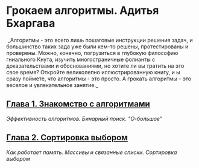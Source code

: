 # Грокаем алгоритмы. Адитья Бхаргава
<image src=https://img4.labirint.ru/rc/3a7e6da517de3fd690f748433aef73b4/363x561q80/books58/571060/cover.jpg?1598873204 alt=''>
_Алгоритмы - это всего лишь пошаговые инструкции решения задач, и большинство таких зада уже были кем-то решены, протестированы и проверены. Можно, конечно, погрузиться в глубокую философию гниального Кнута, изучить многостраничные фолианты с доказательствами и обоснованиями, но хотите ли вы тратить на это свое время? Откройте великолепно иллюстрированную книгу, и ы сразу поймете, что алгоритмы - это просто. А грокать алгоритмы - это веселое и увлекательное занятие._

## [Глава 1. Знакомство с алгоритмами](https://github.com/antonyaanton/Grokking_Algorithms_summary/blob/main/summary/Chapter%201.%20Algorithms.%20Binary%20Search.md)
_Эффективность алгоритмов. Бинарный поиск. "О-большое"_

## [Глава 2. Сортировка выбором](https://github.com/antonyaanton/Grokking_Algorithms_summary/blob/main/summary/Chapter%202.%20Massives.%20Lists.%20Select.%20Sort.md)
_Как работает память. Массивы и связанные списки. Сортировка выбором_
